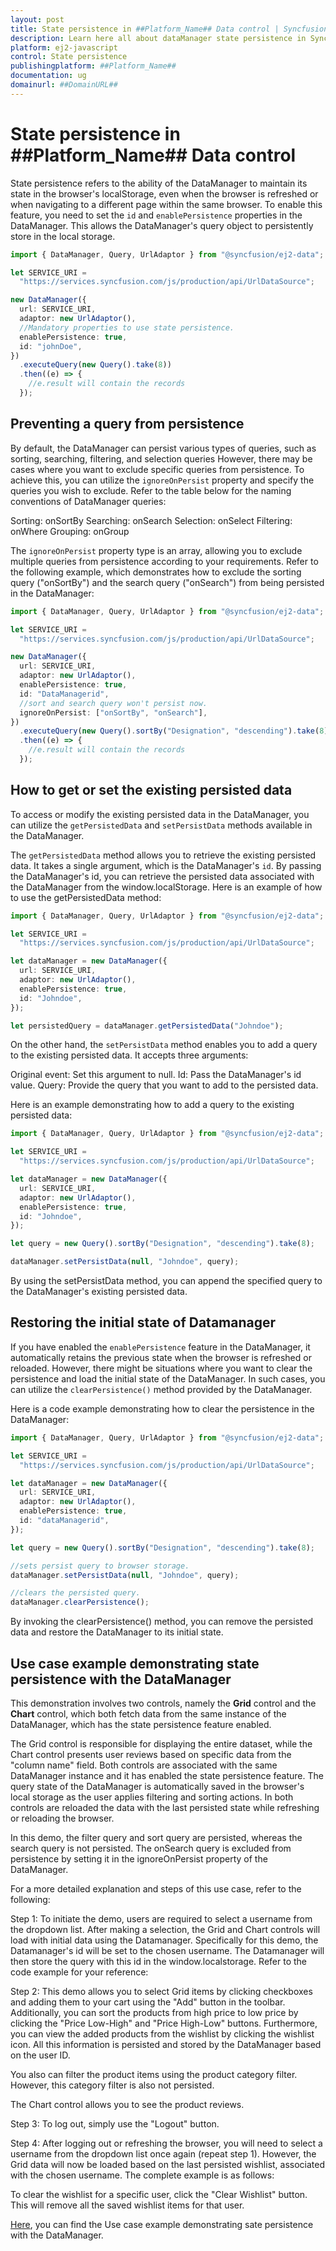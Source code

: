 ```yaml
---
layout: post
title: State persistence in ##Platform_Name## Data control | Syncfusion
description: Learn here all about dataManager state persistence in Syncfusion ##Platform_Name## Data control of Syncfusion Essential JS 2 and more.
platform: ej2-javascript
control: State persistence
publishingplatform: ##Platform_Name##
documentation: ug
domainurl: ##DomainURL##
---
```


# State persistence in ##Platform_Name## Data control

State persistence refers to the ability of the DataManager to maintain its state in the browser's localStorage, even when the browser is refreshed or when navigating to a different page within the same browser. To enable this feature, you need to set the `id` and `enablePersistence` properties in the DataManager. This allows the DataManager's query object to persistently store in the local storage.

```ts
import { DataManager, Query, UrlAdaptor } from "@syncfusion/ej2-data";

let SERVICE_URI =
  "https://services.syncfusion.com/js/production/api/UrlDataSource";

new DataManager({
  url: SERVICE_URI,
  adaptor: new UrlAdaptor(),
  //Mandatory properties to use state persistence.
  enablePersistence: true,
  id: "johnDoe",
})
  .executeQuery(new Query().take(8))
  .then((e) => {
    //e.result will contain the records
  });
```

## Preventing a query from persistence

By default, the DataManager can persist various types of queries, such as sorting, searching, filtering, and selection queries However, there may be cases where you want to exclude specific queries from persistence. To achieve this, you can utilize the `ignoreOnPersist` property and specify the queries you wish to exclude. Refer to the table below for the naming conventions of DataManager queries:

Sorting: onSortBy
Searching: onSearch
Selection: onSelect
Filtering: onWhere
Grouping: onGroup

The `ignoreOnPersist` property type is an array, allowing you to exclude multiple queries from persistence according to your requirements.
Refer to the following example, which demonstrates how to exclude the sorting query ("onSortBy") and the search query ("onSearch") from being persisted in the DataManager:

```ts
import { DataManager, Query, UrlAdaptor } from "@syncfusion/ej2-data";

let SERVICE_URI =
  "https://services.syncfusion.com/js/production/api/UrlDataSource";

new DataManager({
  url: SERVICE_URI,
  adaptor: new UrlAdaptor(),
  enablePersistence: true,
  id: "DataManagerid",
  //sort and search query won't persist now.
  ignoreOnPersist: ["onSortBy", "onSearch"],
})
  .executeQuery(new Query().sortBy("Designation", "descending").take(8))
  .then((e) => {
    //e.result will contain the records
  });
```

## How to get or set the existing persisted data

To access or modify the existing persisted data in the DataManager, you can utilize the `getPersistedData` and `setPersistData` methods available in the DataManager.

The `getPersistedData` method allows you to retrieve the existing persisted data. It takes a single argument, which is the DataManager's `id`. By passing the DataManager's id, you can retrieve the persisted data associated with the DataManager from the window.localStorage. Here is an example of how to use the getPersistedData method:

```ts
import { DataManager, Query, UrlAdaptor } from "@syncfusion/ej2-data";

let SERVICE_URI =
  "https://services.syncfusion.com/js/production/api/UrlDataSource";

let dataManager = new DataManager({
  url: SERVICE_URI,
  adaptor: new UrlAdaptor(),
  enablePersistence: true,
  id: "Johndoe",
});

let persistedQuery = dataManager.getPersistedData("Johndoe");
```
On the other hand, the `setPersistData` method enables you to add a query to the existing persisted data. It accepts three arguments:

Original event: Set this argument to null.
Id: Pass the DataManager's id value.
Query: Provide the query that you want to add to the persisted data.

Here is an example demonstrating how to add a query to the existing persisted data:

```ts
import { DataManager, Query, UrlAdaptor } from "@syncfusion/ej2-data";

let SERVICE_URI =
  "https://services.syncfusion.com/js/production/api/UrlDataSource";

let dataManager = new DataManager({
  url: SERVICE_URI,
  adaptor: new UrlAdaptor(),
  enablePersistence: true,
  id: "Johndoe",
});

let query = new Query().sortBy("Designation", "descending").take(8);

dataManager.setPersistData(null, "Johndoe", query);

```
By using the setPersistData method, you can append the specified query to the DataManager's existing persisted data.

## Restoring the initial state of Datamanager

If you have enabled the `enablePersistence` feature in the DataManager, it automatically retains the previous state when the browser is refreshed or reloaded. However, there might be situations where you want to clear the persistence and load the initial state of the DataManager. In such cases, you can utilize the `clearPersistence()` method provided by the DataManager.

Here is a code example demonstrating how to clear the persistence in the DataManager:

```ts
import { DataManager, Query, UrlAdaptor } from "@syncfusion/ej2-data";

let SERVICE_URI =
  "https://services.syncfusion.com/js/production/api/UrlDataSource";

let dataManager = new DataManager({
  url: SERVICE_URI,
  adaptor: new UrlAdaptor(),
  enablePersistence: true,
  id: "dataManagerid",
});

let query = new Query().sortBy("Designation", "descending").take(8);

//sets persist query to browser storage.
dataManager.setPersistData(null, "Johndoe", query);

//clears the persisted query.
dataManager.clearPersistence();
```
By invoking the clearPersistence() method, you can remove the persisted data and restore the DataManager to its initial state.

## Use case example demonstrating state persistence with the DataManager

This demonstration involves two controls, namely the **Grid** control and the **Chart** control, which both fetch data from the same instance of the DataManager, which has the state persistence feature enabled.

The Grid control is responsible for displaying the entire dataset, while the Chart control presents user reviews based on specific data from the "column name" field. Both controls are associated with the same DataManager instance and it has enabled the state persistence feature. The query state of the DataManager is automatically saved in the browser's local storage as the user applies filtering and sorting actions. In both controls are reloaded the data with the last persisted state while refreshing or reloading the browser.

In this demo, the filter query and sort query are persisted, whereas the search query is not persisted. The onSearch query is excluded from persistence by setting it in the ignoreOnPersist property of the DataManager.

For a more detailed explanation and steps of this use case, refer to the following:

Step 1: To initiate the demo, users are required to select a username from the dropdown list. After making a selection, the Grid and Chart controls will load with initial data using the Datamanager. Specifically for this demo, the Datamanager's id will be set to the chosen username. The Datamanager will then store the query with this id in the window.localstorage. Refer to the code example for your reference:

Step 2: This demo allows you to select Grid items by clicking checkboxes and adding them to your cart using the "Add" button in the toolbar. Additionally, you can sort the products from high price to low price by clicking the "Price Low-High" and "Price High-Low" buttons. Furthermore, you can view the added products from the wishlist by clicking the wishlist icon. All this information is persisted and stored by the DataManager based on the user ID.

You also can filter the product items using the product category filter. However, this category filter is also not persisted.

The Chart control allows you to see the product reviews.

Step 3: To log out, simply use the "Logout" button.

Step 4: After logging out or refreshing the browser, you will need to select a username from the dropdown list once again (repeat step 1). However, the Grid data will now be loaded based on the last persisted wishlist, associated with the chosen username. The complete example is as follows:

To clear the wishlist for a specific user, click the "Clear Wishlist" button. This will remove all the saved wishlist items for that user.

[Here](https://github.com/SyncfusionExamples/EJ2-DataManager-peristence-cart-sample), you can find the Use case example demonstrating sate persistence with the DataManager.
